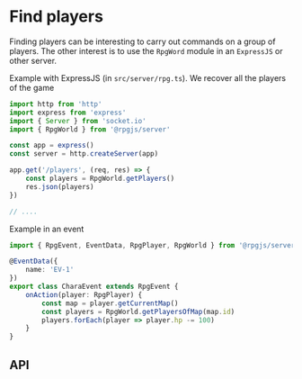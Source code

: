 # Find players

Finding players can be interesting to carry out commands on a group of players. The other interest is to use the `RpgWord` module in an `ExpressJS` or other server.

Example with ExpressJS (in `src/server/rpg.ts`). We recover all the players of the game

```ts
import http from 'http'
import express from 'express'
import { Server } from 'socket.io'
import { RpgWorld } from '@rpgjs/server'

const app = express()
const server = http.createServer(app)

app.get('/players', (req, res) => {
    const players = RpgWorld.getPlayers()
    res.json(players)
})

// ....
```

Example in an event

```ts 
import { RpgEvent, EventData, RpgPlayer, RpgWorld } from '@rpgjs/server'

@EventData({
    name: 'EV-1'
})
export class CharaEvent extends RpgEvent {
    onAction(player: RpgPlayer) {
        const map = player.getCurrentMap()
        const players = RpgWorld.getPlayersOfMap(map.id)
        players.forEach(player => player.hp -= 100)
    }
}
```

## API

<ApiContent page="RpgWorld" />